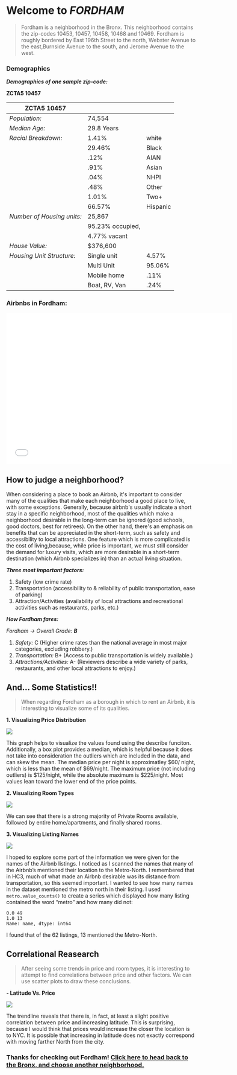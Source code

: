# Welcome to _FORDHAM_

> Fordham is a neighborhood in the Bronx. This neighborhood contains the zip-codes 10453, 10457, 10458, 10468 and 10469. Fordham is roughly bordered by East 196th Street to the north, Webster Avenue to the east,Burnside Avenue to the south, and Jerome Avenue to the west.

### Demographics 

 _**Demographics of one sample zip-code:**_

**ZCTA5 10457**

| ZCTA5 10457              |                  |          |
|--------------------------|------------------|----------|
| _Population:_              | 74,554           |          |
| _Median Age:_             | 29.8 Years       |          |
| _Racial Breakdown:_      | 1.41%            | white    |
|                          | 29.46%           | Black    |
|                          | .12%             | AIAN     |
|                          | .91%             | Asian    |
|                          | .04%             | NHPI     |
|                          | .48%             | Other    |
|                          | 1.01%            | Two+     |
|                          | 66.57%           | Hispanic |
| _Number of Housing units:_ | 25,867           |          |
|                          | 95.23% occupied, |          |
|                          | 4.77% vacant     |          |
| _House Value:_             | $376,600         |          |
| _Housing Unit Structure:_ | Single unit      | 4.57%    |
|                          | Multi Unit       | 95.06%   |
|                          | Mobile home      | .11%     |
|                          | Boat, RV, Van    | .24%     |

### Airbnbs in Fordham: 

<iframe src="nycMap.html" width="600" height="400" frameborder="0" frameborder="0" marginwidth="0" marginheight="0" allowfullscreen></iframe>


## How to judge a neighborhood?


When considering a place to book an Airbnb, it's important to consider many of the qualities that make each neighborhood a good place to live, with some exceptions. Generally, because airbnb's usually indicate a short stay in a specific neighborhood, most of the qualities which make a neighborhood desirable in the long-term can be ignored (good schools, good doctors, best for retirees). On the other hand, there's an emphasis on benefits that can be appreciated in the short-term, such as safety and accessibility to local attractions. One feature which is more complicated is the cost of living,because, while price is important, we must still consider the demand for luxury visits, which are more desirable in a short-term destination (which Airbnb specializes in) than an actual living 
situation.

_**Three most important factors:**_

1. Safety (low crime rate)
2. Transportation (accessibility to & reliability of public transportation, ease of parking)
3. Attraction/Activities (availability of local attractions and recreational activities such as
restaurants, parks, etc.)

_**How Fordham fares:**_

_Fordham → Overall Grade: **B**_

1. _Safety:_ C (Higher crime rates than the national average in most major categories,
excluding robbery.)
2. _Transportation:_ B+ (Access to public transportation is widely available.)
3. _Attractions/Activities:_ A- (Reviewers describe a wide variety of parks, restaurants,
and other local attractions to enjoy.)

## And... Some Statistics!!

> When regarding Fordham as a borough in which to rent an Airbnb, it is interesting to visualize some of its qualities.

**1. Visualizing Price Distribution**

<img src="price%20in%20fordham%20real.png">

This graph helps to visualize the values found using the describe funciton. Additionally, a box plot provides a median, which is helpful because it does not take into consideration the outliers which are included in the data, and can skew the mean. The median price per night is approximatley $60/ night, which is less than the mean of $69/night. The maximum price (not including outliers) is $125/night, while the absolute maximum is $225/night. Most values 
lean toward the lower end of the price points. 

**2. Visualizing Room Types**

<img src="room%20in%20fordham%20real.png">

We can see that there is a strong majority of Private Rooms available, followed by entire home/apartments, and finally shared rooms.

**3. Visualizing Listing Names**

<img src="names%20in%20ford%20real.png">

I hoped to explore some part of the information we were given for the names of the Airbnb listings. I noticed as I scanned the names that many of the Airbnb’s 
mentioned their location to the Metro-North. I remembered that in HC3, much of what made an Airbnb desirable was its distance from transportation, so this seemed important. I wanted to see how many names in the dataset mentioned the metro north in their listing. I used `metro.value_counts()` to create a series
which displayed how many listing contained the word “metro” and how many did not:

```
0.0 49
1.0 13
Name: name, dtype: int64
```

I found that of the 62 listings, 13 mentioned the Metro-North. 

## Correlational Reasearch

> After seeing some trends in price and room types, it is interesting to attempt to find  correlations between price and other factors. We can use scatter plots to draw these conclusions.

**- Latitude Vs. Price**

<img src="lat%20and%20line%20in%20ford%20real.png">

The trendline reveals that there is, in fact, at least a slight positive correlation between price and increasing latitude. This is surprising, because I would think that prices would increase the closer the location is to NYC. It is possible that increasing in latitude does not exactly correspond with moving farther North from the city.


### Thanks for checking out Fordham! [Click here to head back to the Bronx, and choose another neighborhood.](https://jessicalrsparacio.github.io/TheBronx/#the-breakdown)
